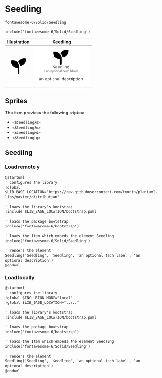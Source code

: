 # Seedling


```text
fontawesome-6/Solid/Seedling
```

```text
include('fontawesome-6/Solid/Seedling')
```



| Illustration | Seedling |
| :---: | :---: |
| ![illustration for Illustration](../../fontawesome-6/Solid/Seedling.png) | ![illustration for Seedling](../../fontawesome-6/Solid/Seedling.Local.png) |



## Sprites
The item provides the following sriptes:

- `<$SeedlingXs>`
- `<$SeedlingSm>`
- `<$SeedlingMd>`
- `<$SeedlingLg>`





## Seedling

### Load remotely
```plantuml
@startuml
' configures the library
!global $LIB_BASE_LOCATION="https://raw.githubusercontent.com/tmorin/plantuml-libs/master/distribution"

' loads the library's bootstrap
!include $LIB_BASE_LOCATION/bootstrap.puml

' loads the package bootstrap
include('fontawesome-6/bootstrap')

' loads the Item which embeds the element Seedling
include('fontawesome-6/Solid/Seedling')

' renders the element
Seedling('Seedling', 'Seedling', 'an optional tech label', 'an optional description')
@enduml
```

### Load locally
```plantuml
@startuml
' configures the library
!global $INCLUSION_MODE="local"
!global $LIB_BASE_LOCATION="../.."

' loads the library's bootstrap
!include $LIB_BASE_LOCATION/bootstrap.puml

' loads the package bootstrap
include('fontawesome-6/bootstrap')

' loads the Item which embeds the element Seedling
include('fontawesome-6/Solid/Seedling')

' renders the element
Seedling('Seedling', 'Seedling', 'an optional tech label', 'an optional description')
@enduml
```

